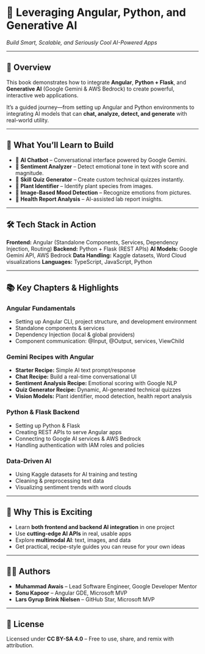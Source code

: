 

# 🚀 Leveraging Angular, Python, and Generative AI

*Build Smart, Scalable, and Seriously Cool AI-Powered Apps*

---

## 📖 Overview

This book  demonstrates how to integrate **Angular**, **Python + Flask**, and **Generative AI** (Google Gemini & AWS Bedrock) to create powerful, interactive web applications.

It’s a guided journey—from setting up Angular and Python environments to integrating AI models that can **chat, analyze, detect, and generate** with real-world utility.

---

## 🧩 What You’ll Learn to Build

* 💬 **AI Chatbot** – Conversational interface powered by Google Gemini.
* 🙂 **Sentiment Analyzer** – Detect emotional tone in text with score and magnitude.
* 📝 **Skill Quiz Generator** – Create custom technical quizzes instantly.
* 🌿 **Plant Identifier** – Identify plant species from images.
* 🧠 **Image-Based Mood Detection** – Recognize emotions from pictures.
* 🧪 **Health Report Analysis** – AI-assisted lab report insights.

---

## 🛠 Tech Stack in Action

**Frontend:** Angular (Standalone Components, Services, Dependency Injection, Routing)
**Backend:** Python + Flask (REST APIs)
**AI Models:** Google Gemini API, AWS Bedrock
**Data Handling:** Kaggle datasets, Word Cloud visualizations
**Languages:** TypeScript, JavaScript, Python

---

## 📚 Key Chapters & Highlights

### **Angular Fundamentals**

* Setting up Angular CLI, project structure, and development environment
* Standalone components & services
* Dependency Injection (local & global providers)
* Component communication: @Input, @Output, services, ViewChild

### **Gemini Recipes with Angular**

* **Starter Recipe:** Simple AI text prompt/response
* **Chat Recipe:** Build a real-time conversational UI
* **Sentiment Analysis Recipe:** Emotional scoring with Google NLP
* **Quiz Generator Recipe:** Dynamic, AI-generated technical quizzes
* **Vision Models:** Plant identifier, mood detection, health report analysis

### **Python & Flask Backend**

* Setting up Python & Flask
* Creating REST APIs to serve Angular apps
* Connecting to Google AI services & AWS Bedrock
* Handling authentication with IAM roles and policies

### **Data-Driven AI**

* Using Kaggle datasets for AI training and testing
* Cleaning & preprocessing text data
* Visualizing sentiment trends with word clouds

---

## 🌟 Why This is Exciting

* Learn **both frontend and backend AI integration** in one project
* Use **cutting-edge AI APIs** in real, usable apps
* Explore **multimodal AI**: text, images, and data
* Get practical, recipe-style guides you can reuse for your own ideas

---

## 👨‍💻 Authors

* **Muhammad Awais** – Lead Software Engineer, Google Developer Mentor
* **Sonu Kapoor** – Angular GDE, Microsoft MVP
* **Lars Gyrup Brink Nielsen** – GitHub Star, Microsoft MVP

---

## 📜 License

Licensed under **CC BY-SA 4.0** – Free to use, share, and remix with attribution.

